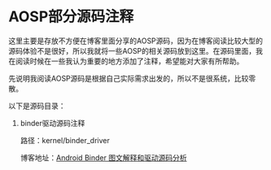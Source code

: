 # AOSP部分源码注释

这里主要是存放不方便在博客里面分享的AOSP源码，因为在博客阅读比较大型的源码体验不是很好，所以我就将一些AOSP的相关源码放到这里。在源码里面，我在阅读时候在一些我认为重要的地方添加了注释，希望能对大家有所帮助。

先说明我阅读AOSP源码是根据自己实际需求出发的，所以不是很系统，比较零散。

以下是源码目录：

1. binder驱动源码注释

   路径：kernel/binder_driver

   博客地址：[Android Binder 图文解释和驱动源码分析](https://blog.csdn.net/lylwo317/article/details/130230090)